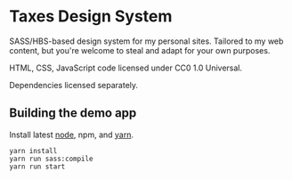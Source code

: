 # Taxes Design System
SASS/HBS-based design system for my personal sites. Tailored to my web content, but you're welcome to steal and adapt for your own purposes.

HTML, CSS, JavaScript code licensed under CC0 1.0 Universal.

Dependencies licensed separately.

## Building the demo app
Install latest [node](https://nodejs.org/en/), npm, and [yarn](https://yarnpkg.com/).

```
yarn install
yarn run sass:compile
yarn run start
```